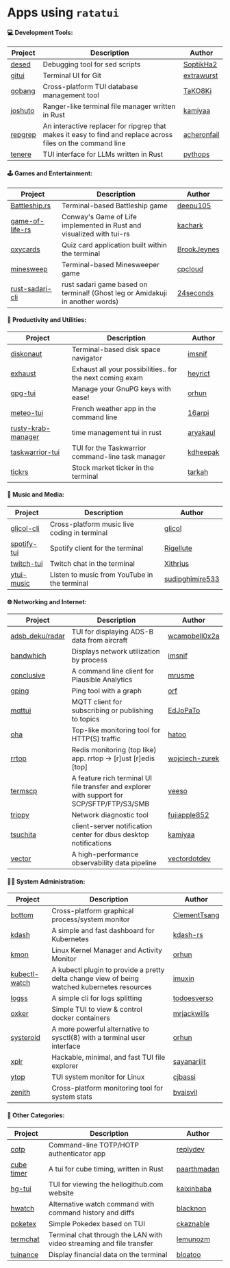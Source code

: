 # Apps using `ratatui`

#### 💻 Development Tools:

| Project                                           | Description                                                                                                 | Author                                        |
| ------------------------------------------------- | ----------------------------------------------------------------------------------------------------------- | --------------------------------------------- |
| [desed](https://github.com/SoptikHa2/desed)       | Debugging tool for sed scripts                                                                              | [SoptikHa2](https://github.com/SoptikHa2)     |
| [gitui](https://github.com/extrawurst/gitui)      | Terminal UI for Git                                                                                         | [extrawurst](https://github.com/extrawurst)   |
| [gobang](https://github.com/TaKO8Ki/gobang)       | Cross-platform TUI database management tool                                                                 | [TaKO8Ki](https://github.com/TaKO8Ki)         |
| [joshuto](https://github.com/kamiyaa/joshuto)     | Ranger-like terminal file manager written in Rust                                                           | [kamiyaa](https://github.com/kamiyaa)         |
| [repgrep](https://github.com/acheronfail/repgrep) | An interactive replacer for ripgrep that makes it easy to find and replace across files on the command line | [acheronfail](https://github.com/acheronfail) |
| [tenere](https://github.com/pythops/tenere)       | TUI interface for LLMs written in Rust                                                                      | [pythops](https://github.com/pythops)         |

#### 🕹️ Games and Entertainment:

| Project                                                         | Description                                                                   | Author                                        |
| --------------------------------------------------------------- | ----------------------------------------------------------------------------- | --------------------------------------------- |
| [Battleship.rs](https://github.com/deepu105/battleship-rs)      | Terminal-based Battleship game                                                | [deepu105](https://github.com/deepu105)       |
| [game-of-life-rs](https://github.com/kachark/game-of-life-rs)   | Conway's Game of Life implemented in Rust and visualized with tui-rs          | [kachark](https://github.com/kachark)         |
| [oxycards](https://github.com/BrookJeynes/oxycards)             | Quiz card application built within the terminal                               | [BrookJeynes](https://github.com/BrookJeynes) |
| [minesweep](https://github.com/cpcloud/minesweep-rs)            | Terminal-based Minesweeper game                                               | [cpcloud](https://github.com/cpcloud)         |
| [rust-sadari-cli](https://github.com/24seconds/rust-sadari-cli) | rust sadari game based on terminal! (Ghost leg or Amidakuji in another words) | [24seconds](https://github.com/24seconds)     |

#### 🚀 Productivity and Utilities:

| Project                                                              | Description                                               | Author                                  |
| -------------------------------------------------------------------- | --------------------------------------------------------- | --------------------------------------- |
| [diskonaut](https://github.com/imsnif/diskonaut)                     | Terminal-based disk space navigator                       | [imsnif](https://github.com/imsnif)     |
| [exhaust](https://github.com/heyrict/exhaust)                        | Exhaust all your possibilities.. for the next coming exam | [heyrict](https://github.com/heyrict)   |
| [gpg-tui](https://github.com/orhun/gpg-tui)                          | Manage your GnuPG keys with ease!                         | [orhun](https://github.com/orhun)       |
| [meteo-tui](https://github.com/16arpi/meteo-tui)                     | French weather app in the command line                    | [16arpi](https://github.com/16arpi)     |
| [rusty-krab-manager](https://github.com/aryakaul/rusty-krab-manager) | time management tui in rust                               | [aryakaul](https://github.com/aryakaul) |
| [taskwarrior-tui](https://github.com/kdheepak/taskwarrior-tui)       | TUI for the Taskwarrior command-line task manager         | [kdheepak](https://github.com/kdheepak) |
| [tickrs](https://github.com/tarkah/tickrs)                           | Stock market ticker in the terminal                       | [tarkah](https://github.com/tarkah)     |

#### 🎼 Music and Media:

| Project                                                     | Description                                  | Author                                                |
| ----------------------------------------------------------- | -------------------------------------------- | ----------------------------------------------------- |
| [glicol-cli](https://github.com/glicol/glicol-cli)          | Cross-platform music live coding in terminal | [glicol](https://github.com/glicol)                   |
| [spotify-tui](https://github.com/Rigellute/spotify-tui)     | Spotify client for the terminal              | [Rigellute](https://github.com/Rigellute)             |
| [twitch-tui](https://github.com/Xithrius/twitch-tui)        | Twitch chat in the terminal                  | [Xithrius](https://github.com/Xithrius)               |
| [ytui-music](https://github.com/sudipghimire533/ytui-music) | Listen to music from YouTube in the terminal | [sudipghimire533](https://github.com/sudipghimire533) |

#### 🌐 Networking and Internet:

| Project                                                                 | Description                                                                                | Author                                              |
| ----------------------------------------------------------------------- | ------------------------------------------------------------------------------------------ | --------------------------------------------------- |
| [adsb_deku/radar](https://github.com/wcampbell0x2a/adsb_deku#radar-tui) | TUI for displaying ADS-B data from aircraft                                                | [wcampbell0x2a](https://github.com/wcampbell0x2a)   |
| [bandwhich](https://github.com/imsnif/bandwhich)                        | Displays network utilization by process                                                    | [imsnif](https://github.com/imsnif)                 |
| [conclusive](https://github.com/mrusme/conclusive)                      | A command line client for Plausible Analytics                                              | [mrusme](https://github.com/mrusme)                 |
| [gping](https://github.com/orf/gping/)                                  | Ping tool with a graph                                                                     | [orf](https://github.com/orf)                       |
| [mqttui](https://github.com/EdJoPaTo/mqttui)                            | MQTT client for subscribing or publishing to topics                                        | [EdJoPaTo](https://github.com/EdJoPaTo)             |
| [oha](https://github.com/hatoo/oha)                                     | Top-like monitoring tool for HTTP(S) traffic                                               | [hatoo](https://github.com/hatoo)                   |
| [rrtop](https://github.com/wojciech-zurek/rrtop)                        | Redis monitoring (top like) app. rrtop -> [r]ust [r]edis [top]                             | [wojciech-zurek](https://github.com/wojciech-zurek) |
| [termscp](https://github.com/veeso/termscp)                             | A feature rich terminal UI file transfer and explorer with support for SCP/SFTP/FTP/S3/SMB | [veeso](https://github.com/veeso)                   |
| [trippy](https://github.com/fujiapple852/trippy)                        | Network diagnostic tool                                                                    | [fujiapple852](https://github.com/fujiapple852)     |
| [tsuchita](https://github.com/kamiyaa/tsuchita)                         | client-server notification center for dbus desktop notifications                           | [kamiyaa](https://github.com/kamiyaa)               |
| [vector](https://github.com/vectordotdev/vector)                        | A high-performance observability data pipeline                                             | [vectordotdev](https://github.com/vectordotdev)     |

#### 👨‍💻 System Administration:

| Project                                                  | Description                                                                                  | Author                                          |
| -------------------------------------------------------- | -------------------------------------------------------------------------------------------- | ----------------------------------------------- |
| [bottom](https://github.com/ClementTsang/bottom)         | Cross-platform graphical process/system monitor                                              | [ClementTsang](https://github.com/ClementTsang) |
| [kdash](https://github.com/kdash-rs/kdash)               | A simple and fast dashboard for Kubernetes                                                   | [kdash-rs](https://github.com/kdash-rs)         |
| [kmon](https://github.com/orhun/kmon)                    | Linux Kernel Manager and Activity Monitor                                                    | [orhun](https://github.com/orhun)               |
| [kubectl-watch](https://github.com/imuxin/kubectl-watch) | A kubectl plugin to provide a pretty delta change view of being watched kubernetes resources | [imuxin](https://github.com/imuxin)             |
| [logss](https://github.com/todoesverso/logss)            | A simple cli for logs splitting                                                              | [todoesverso](https://github.com/todoesverso)   |
| [oxker](https://github.com/mrjackwills/oxker)            | Simple TUI to view & control docker containers                                               | [mrjackwills](https://github.com/mrjackwills)   |
| [systeroid](https://github.com/orhun/systeroid)          | A more powerful alternative to sysctl(8) with a terminal user interface                      | [orhun](https://github.com/orhun)               |
| [xplr](https://github.com/sayanarijit/xplr)              | Hackable, minimal, and fast TUI file explorer                                                | [sayanarijit](https://github.com/sayanarijit)   |
| [ytop](https://github.com/cjbassi/ytop)                  | TUI system monitor for Linux                                                                 | [cjbassi](https://github.com/cjbassi)           |
| [zenith](https://github.com/bvaisvil/zenith)             | Cross-platform monitoring tool for system stats                                              | [bvaisvil](https://github.com/bvaisvil)         |

#### 🌌 Other Categories:

| Project                                           | Description                                                          | Author                                        |
| ------------------------------------------------- | -------------------------------------------------------------------- | --------------------------------------------- |
| [cotp](https://github.com/replydev/cotp)          | Command-line TOTP/HOTP authenticator app                             | [replydev](https://github.com/replydev)       |
| [cube timer](https://github.com/paarthmadan/cube) | A tui for cube timing, written in Rust                               | [paarthmadan](https://github.com/paarthmadan) |
| [hg-tui](https://github.com/kaixinbaba/hg-tui)    | TUI for viewing the hellogithub.com website                          | [kaixinbaba](https://github.com/kaixinbaba)   |
| [hwatch](https://github.com/blacknon/hwatch)      | Alternative watch command with command history and diffs             | [blacknon](https://github.com/blacknon)       |
| [poketex](https://github.com/ckaznable/poketex)   | Simple Pokedex based on TUI                                          | [ckaznable](https://github.com/ckaznable)     |
| [termchat](https://github.com/lemunozm/termchat)  | Terminal chat through the LAN with video streaming and file transfer | [lemunozm](https://github.com/lemunozm)       |
| [tuinance](https://github.com/bloatoo/tuinance)   | Display financial data on the terminal                               | [bloatoo](https://github.com/bloatoo)         |
